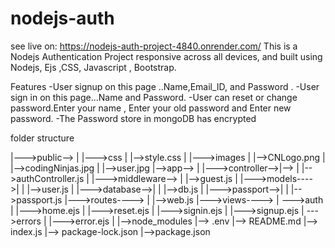 # nodejs-auth
see live on: https://nodejs-auth-project-4840.onrender.com/ 
This is a Nodejs Authentication Project responsive across all devices, and built using Nodejs, Ejs ,CSS, Javascript , Bootstrap.


Features
-User signup on this page ..Name,Email_ID, and Password .
-User sign in on this page...Name and Password.
-User can reset or change password.Enter your name , Enter your old password and Enter new password. 
-The Password store in mongoDB has encrypted


folder structure

 |--->public——>
    |		|--->css
    |					|-->style.css
    |		|--->images
    |					|-->CNLogo.png
    |					|-->codingNinjas.jpg
    |					|-->user.jpg
    |——>app——>
    |   	|--->controller-->|-->
    |  	                  		|-->authController.js
    | 		|--->middleware—>
    |                 			|-->guest.js
    |		|--->models---->|
    |           			|-->user.js
    |		|--->database——>|
    |        		 		|-->db.js
    |		|--->passport——>|
    |              			|-->passport.js
    |--->routes---->
    |               |-->web.js
    |--->views---->
    |        --->auth
    |              |--->home.ejs
    |              |--->reset.ejs
    |              |--->signin.ejs
    |              |--->signup.ejs
    |        --->errors
    |              |--->error.ejs
    |
    |-->node_modules
    |--> .env
    |--> README.md
    |--> index.js
    |--> package-lock.json
    |-->package.json
